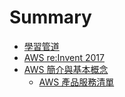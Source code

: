 # Summary

* [學習管道](README.md)
* [AWS re:Invent 2017](aws-re-invernt-2017.md)
* [AWS 簡介與基本概念](aws-introduction.md)
  * [AWS 產品服務清單](aws-introduction/aws-product.md)

